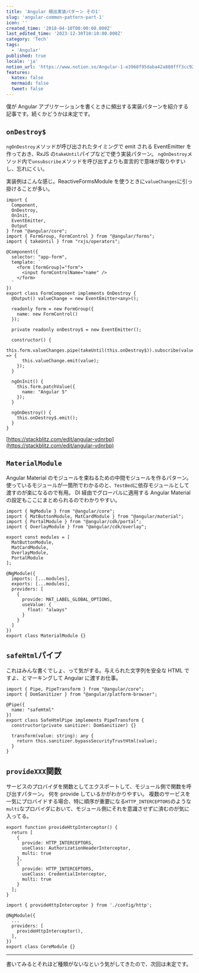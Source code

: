 ```yaml
---
title: 'Angular 頻出実装パターン その1'
slug: 'angular-common-pattern-part-1'
icon: ''
created_time: '2018-04-10T00:00:00.000Z'
last_edited_time: '2023-12-30T10:10:00.000Z'
category: 'Tech'
tags:
  - 'Angular'
published: true
locale: 'ja'
notion_url: 'https://www.notion.so/Angular-1-e3968f95daba42a888fff3cc92b3e661'
features:
  katex: false
  mermaid: false
  tweet: false
---
```


僕が Angular アプリケーションを書くときに頻出する実装パターンを紹介する記事です。続くかどうかは未定です。

## `onDestroy$`

`ngOnDestroy`メソッドが呼び出されたタイミングで emit される EventEmitter を作っておき、RxJS の`takeUntil`パイプなどで使う実装パターン。 `ngOnDestroy`メソッド内で`unsubscribe`メソッドを呼び出すよりも宣言的で意味が取りやすいし、忘れにくい。

実装例はこんな感じ。ReactiveFormsModule を使うときに`valueChanges`に引っ掛けることが多い。

```
import {
  Component,
  OnDestroy,
  OnInit,
  EventEmitter,
  Output
} from "@angular/core";
import { FormGroup, FormControl } from "@angular/forms";
import { takeUntil } from "rxjs/operators";

@Component({
  selector: "app-form",
  template: `
    <form [formGroup]="form">
      <input formControlName="name" />
    </form>
  `
})
export class FormComponent implements OnDestroy {
  @Output() valueChange = new EventEmitter<any>();

  readonly form = new FormGroup({
    name: new FormControl()
  });

  private readonly onDestroy$ = new EventEmitter();

  constructor() {
    this.form.valueChanges.pipe(takeUntil(this.onDestroy$)).subscribe(value => {
      this.valueChange.emit(value);
    });
  }

  ngOnInit() {
    this.form.patchValue({
      name: "Angular 5"
    });
  }

  ngOnDestroy() {
    this.onDestroy$.emit();
  }
}
```

[https://stackblitz.com/edit/angular-vdnrbp](https://stackblitz.com/edit/angular-vdnrbp)

## `MaterialModule`

Angular Material のモジュールを束ねるための中間モジュールを作るパターン。 使っているモジュールが一箇所でわかるのと、`TestBed`に依存モジュールとして渡すのが楽になるので有用。 DI 経由でグローバルに適用する Angular Material の設定もここにまとめられるのでわかりやすい。

```
import { NgModule } from "@angular/core";
import { MatButtonModule, MatCardModule } from "@angular/material";
import { PortalModule } from "@angular/cdk/portal";
import { OverlayModule } from "@angular/cdk/overlay";

export const modules = [
  MatButtonModule,
  MatCardModule,
  OverlayModule,
  PortalModule
];

@NgModule({
  imports: [...modules],
  exports: [...modules],
  providers: [
    {
      provide: MAT_LABEL_GLOBAL_OPTIONS,
      useValue: {
        float: "always"
      }
    }
  ]
})
export class MaterialModule {}
```

## `safeHtml`パイプ

これはみんな書くでしょ、って気がする。与えられた文字列を安全な HTML ですよ、とマーキングして Angular に渡すお仕事。

```
import { Pipe, PipeTransform } from "@angular/core";
import { DomSanitizer } from "@angular/platform-browser";

@Pipe({
  name: "safeHtml"
})
export class SafeHtmlPipe implements PipeTransform {
  constructor(private sanitizer: DomSanitizer) {}

  transform(value: string): any {
    return this.sanitizer.bypassSecurityTrustHtml(value);
  }
}
```

## `provideXXX`関数

サービスのプロバイダを関数としてエクスポートして、モジュール側で関数を呼び出すパターン。 何を provide しているかがわかりやすい。 複数のサービスを一気にプロバイドする場合、特に順序が重要になる`HTTP_INTERCEPTORS`のような`multi`なプロバイダにおいて、モジュール側にそれを意識させずに済むのが気に入ってる。

```
export function provideHttpInterceptor() {
  return [
    {
      provide: HTTP_INTERCEPTORS,
      useClass: AuthorizationHeaderInterceptor,
      multi: true
    },
    {
      provide: HTTP_INTERCEPTORS,
      useClass: CredentialInterceptor,
      multi: true
    }
  ];
}
```

```
import { provideHttpInterceptor } from './config/http';

@NgModule({
  ...
  providers: [
    provideHttpInterceptor(),
  ],
})
export class CoreModule {}
```

---

書いてみるとそれほど種類がないなという気がしてきたので、次回は未定です。
